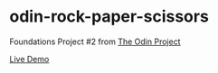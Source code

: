 # odin-rock-paper-scissors

Foundations Project #2 from [The Odin Project](https://www.theodinproject.com/paths/foundations/courses/foundations/lessons/rock-paper-scissors)

[Live Demo](https://fendytan.github.io/odin-rock-paper-scissors/)
